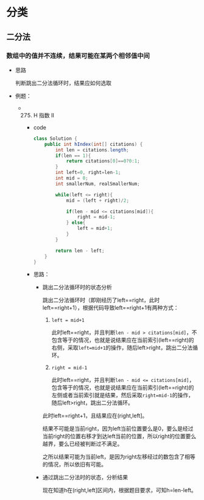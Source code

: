 # 分类

## 二分法

### 数组中的值并不连续，结果可能在某两个相邻值中间

+ 思路

    判断跳出二分法循环时，结果应如何选取

+ 例题：

    + 275. H 指数 II

        + code

            ```java
            class Solution {
                public int hIndex(int[] citations) {
                    int len = citations.length;
                    if(len == 1){
                        return citations[0]==0?0:1;
                    }
                    int left=0, right=len-1;
                    int mid = 0;
                    int smallerNum, realSmallerNum;

                    while(left <= right){
                        mid = (left + right)/2;

                        if(len - mid <= citations[mid]){
                            right = mid-1;
                        } else{
                            left = mid+1;
                        }
                    }

                    return len - left;
                }
            }
            ```

        + 思路：

            + 跳出二分法循环时的状态分析

                跳出二分法循环时（即刚经历了left==right，此时left==right+1），根据代码导致left==right+1有两种方式：

                1. `left = mid+1`

                    此时left==right，并且判断`len - mid > citations[mid]`，不包含等于的情况，也就是说结果应在当前索引(left==right)的右侧，采取`left=mid+1`的操作，随后left>right，跳出二分法循环。

                2. `right = mid-1`

                    此时left==right，并且判断`len - mid <= citations[mid]`，包含等于的情况，也就是说结果应在当前索引(left==right)的左侧或者当前索引就是结果，然后采取`right=mid-1`的操作，随后left>right，跳出二分法循环。

                此时left==right+1，且结果应在(right,left]。

                结果不可能是当前right，因为left当前位置要么是0，要么是经过当前right的位置右移才到达left当前的位置，所以right的位置要么越界，要么已经被判断过不满足。

                之所以结果可能为当前left，是因为right左移经过的数包含了相等的情况，所以依旧有可能。

            + 通过跳出二分法时的状态，分析结果

                现在知道h在(right,left]区间内，根据题目要求，可知h=len-left。